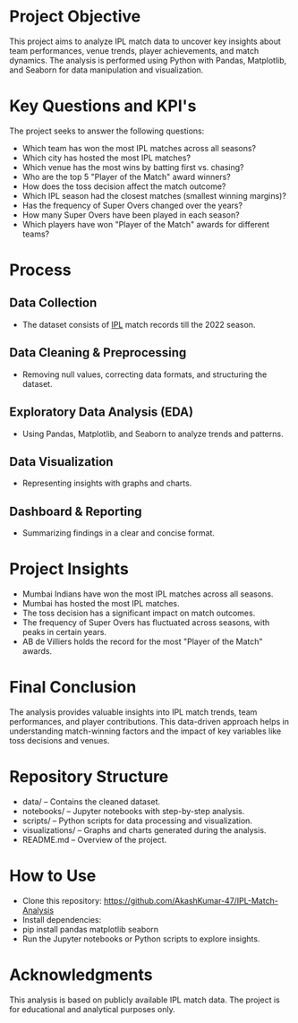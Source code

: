 # Project Objective
This project aims to analyze IPL match data to uncover key insights about team performances, venue trends, player achievements, and match dynamics. The analysis is performed using Python with Pandas, Matplotlib, and Seaborn for data manipulation and visualization.

# Key Questions and KPI's

The project seeks to answer the following questions:
- Which team has won the most IPL matches across all seasons?
-	Which city has hosted the most IPL matches?
-	Which venue has the most wins by batting first vs. chasing?
-	Who are the top 5 "Player of the Match" award winners?
-	How does the toss decision affect the match outcome?
-	Which IPL season had the closest matches (smallest winning margins)?
-	Has the frequency of Super Overs changed over the years?
-	How many Super Overs have been played in each season?
-	Which players have won "Player of the Match" awards for different teams?

# Process
## Data Collection 
- The dataset consists of <a href = "https://github.com/AkashKumar-47/IPL-Match-Analysis/blob/main/ipl-matches.csv">IPL</a> match records till the 2022 season.
## Data Cleaning & Preprocessing 
- Removing null values, correcting data formats, and structuring the dataset.
## Exploratory Data Analysis (EDA) 
- Using Pandas, Matplotlib, and Seaborn to analyze trends and patterns.
## Data Visualization 
- Representing insights with graphs and charts.
## Dashboard & Reporting 
- Summarizing findings in a clear and concise format.

# Project Insights
- Mumbai Indians have won the most IPL matches across all seasons.
- Mumbai has hosted the most IPL matches.
- The toss decision has a significant impact on match outcomes.
- The frequency of Super Overs has fluctuated across seasons, with peaks in certain years.
- AB de Villiers holds the record for the most "Player of the Match" awards.

# Final Conclusion
The analysis provides valuable insights into IPL match trends, team performances, and player contributions. This data-driven approach helps in understanding match-winning factors and the impact of key variables like toss decisions and venues.

# Repository Structure
- data/ – Contains the cleaned dataset.
- notebooks/ – Jupyter notebooks with step-by-step analysis.
- scripts/ – Python scripts for data processing and visualization.
- visualizations/ – Graphs and charts generated during the analysis.
- README.md – Overview of the project.

# How to Use
- Clone this repository: https://github.com/AkashKumar-47/IPL-Match-Analysis
- Install dependencies: 
- pip install pandas matplotlib seaborn
- Run the Jupyter notebooks or Python scripts to explore insights.

# Acknowledgments
This analysis is based on publicly available IPL match data. The project is for educational and analytical purposes only.
